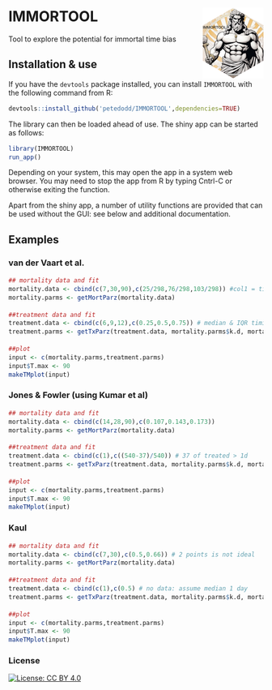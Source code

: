 # IMMORTOOL <img src="man/figures/logo.png" align="right" height="139" alt="" />
Tool to explore the potential for immortal time bias


## Installation & use ##


If you have the `devtools` package installed, you can install `IMMORTOOL` with the following command from R:

```R
devtools::install_github('petedodd/IMMORTOOL',dependencies=TRUE)
```

The library can then be loaded ahead of use. The shiny app can be started as follows:
```R
library(IMMORTOOL)
run_app()
```

Depending on your system, this may open the app in a system web browser. You may need to stop the app from R by typing Cntrl-C or otherwise exiting the function.

Apart from the shiny app, a number of utility functions are provided that can be used without the GUI: see below and additional documentation.

## Examples


### van der Vaart et al.

```R
## mortality data and fit
mortality.data <- cbind(c(7,30,90),c(25/298,76/298,103/298)) #col1 = times; col2 = cumulative deaths
mortality.parms <- getMortParz(mortality.data)

##treatment data and fit
treatment.data <- cbind(c(6,9,12),c(0.25,0.5,0.75)) # median & IQR timings for those treated
treatment.parms <- getTxParz(treatment.data, mortality.parms$k.d, mortality.parms$L.d)

##plot
input <- c(mortality.parms,treatment.parms)
input$T.max <- 90
makeTMplot(input)

```


### Jones & Fowler (using Kumar et al)

```R
## mortality data and fit
mortality.data <- cbind(c(14,28,90),c(0.107,0.143,0.173))
mortality.parms <- getMortParz(mortality.data)

##treatment data and fit
treatment.data <- cbind(c(1),c((540-37)/540)) # 37 of treated > 1d 
treatment.parms <- getTxParz(treatment.data, mortality.parms$k.d, mortality.parms$L.d)

##plot
input <- c(mortality.parms,treatment.parms)
input$T.max <- 90
makeTMplot(input)

```


### Kaul

```R
## mortality data and fit
mortality.data <- cbind(c(7,30),c(0.5,0.66)) # 2 points is not ideal
mortality.parms <- getMortParz(mortality.data)

##treatment data and fit
treatment.data <- cbind(c(1),c(0.5) # no data: assume median 1 day
treatment.parms <- getTxParz(treatment.data, mortality.parms$k.d, mortality.parms$L.d)

##plot
input <- c(mortality.parms,treatment.parms)
input$T.max <- 90
makeTMplot(input)

```


### License ###

[![License: CC BY 4.0](https://img.shields.io/badge/License-CC_BY_4.0-lightgrey.svg)](https://creativecommons.org/licenses/by/4.0/)

